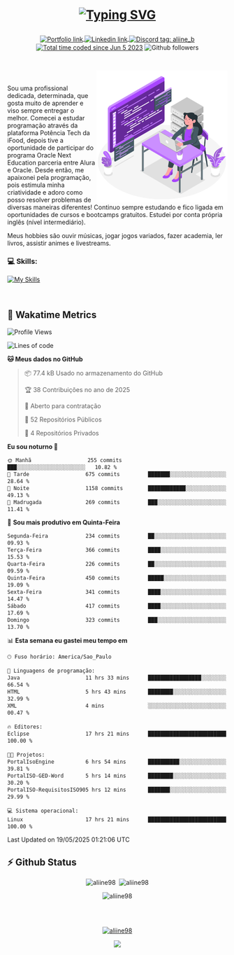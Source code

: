 # <p align = "center"><a href="https://git.io/typing-svg"><img src="https://readme-typing-svg.demolab.com?font=Space+Mono&size=28&pause=1000&duration=4000&color=8E58F7&vCenter=true&width=500&lines=%E2%9C%A8+Ol%C3%A1%2C+sou+Aline+Bevilacqua;%E2%9C%A8+Desenvolvedora+Web!" alt="Typing SVG" /></a></p>

<p align = "center">
    <a href="https://aliine98.github.io" target="_blank">
        <img alt="Portfolio link" align="center" src = "https://img.shields.io/badge/portfolio-8A2BE2?style=for-the-badge">
    </a>
    <a href="https://www.linkedin.com/in/aline-bevilacqua/" target="_blank">
        <img alt="Linkedin link" align="center" src = "https://img.shields.io/badge/LinkedIn-0077B5?style=for-the-badge&logo=linkedin&logoColor=white">
    </a>
    <a href="https://discord.com/" target="_blank">
        <img alt="Discord tag: aliine_b" align="center" src="https://img.shields.io/badge/-aliine__b-5865f2?style=flat-square&logo=Discord&logoColor=FFF" height="28">
    </a>
    <a href="https://wakatime.com/@aliine"><img src="https://wakatime.com/badge/user/d705bdc6-1244-4026-9380-8de8c1599f8d.svg?style=for-the-badge" alt="Total time coded since Jun 5 2023" align="center"/></a>
    <img alt="Github followers" align="center" src="https://img.shields.io/github/followers/Aliine98?style=for-the-badge&color=bf0f47&logo=github&logoColor=white">
</p><br>

<a href="https://storyset.com/"><img src="./assets/coding-amico.svg" width="300" align="right"></a>

<div align="left">
<br>

Sou uma profissional dedicada, determinada, que gosta muito de aprender e viso sempre entregar o melhor. Comecei a estudar programação através da plataforma Potência Tech da iFood, depois tive a oportunidade de participar do programa Oracle Next Education parceria entre Alura e Oracle. Desde então, me apaixonei pela programação, pois estimula minha criatividade e adoro como posso resolver problemas de diversas maneiras diferentes! Continuo sempre estudando e fico ligada em oportunidades de cursos e bootcamps gratuitos.
Estudei por conta própria inglês (nível intermediário).

Meus hobbies são ouvir músicas, jogar jogos variados, fazer academia, ler livros, assistir animes e livestreams.

### 💻 Skills:
[![My Skills](https://skillicons.dev/icons?i=html,css,js,java,tailwind,mysql,hibernate,ts,nuxt,firebase,express,mongo,kotlin,androidstudio&perline=5)](https://skillicons.dev)
</div>
<br>

## 🚀 Wakatime Metrics

<!--START_SECTION:waka-->
![Profile Views](http://img.shields.io/badge/Visualizac%C3%B5es%20do%20perfil-0-blue)

![Lines of code](https://img.shields.io/badge/Desde%20o%20Hello%20World%20eu%20escrevi-439.4%20thousand%20linhas%20de%20c%C3%B3digo-blue)

**🐱 Meus dados no GitHub** 

> 📦 77.4 kB Usado no armazenamento do GitHub 
 > 
> 🏆 38 Contribuições no ano de 2025
 > 
> 💼 Aberto para contratação
 > 
> 📜 52 Repositórios Públicos 
 > 
> 🔑 4 Repositórios Privados 
 > 
**Eu sou noturno 🦉** 

```text
🌞 Manhã                  255 commits         ███░░░░░░░░░░░░░░░░░░░░░░   10.82 % 
🌆 Tarde                  675 commits         ███████░░░░░░░░░░░░░░░░░░   28.64 % 
🌃 Noite                  1158 commits        ████████████░░░░░░░░░░░░░   49.13 % 
🌙 Madrugada              269 commits         ███░░░░░░░░░░░░░░░░░░░░░░   11.41 % 
```
📅 **Sou mais produtivo em Quinta-Feira** 

```text
Segunda-Feira            234 commits         ██░░░░░░░░░░░░░░░░░░░░░░░   09.93 % 
Terça-Feira              366 commits         ████░░░░░░░░░░░░░░░░░░░░░   15.53 % 
Quarta-Feira             226 commits         ██░░░░░░░░░░░░░░░░░░░░░░░   09.59 % 
Quinta-Feira             450 commits         █████░░░░░░░░░░░░░░░░░░░░   19.09 % 
Sexta-Feira              341 commits         ████░░░░░░░░░░░░░░░░░░░░░   14.47 % 
Sábado                   417 commits         ████░░░░░░░░░░░░░░░░░░░░░   17.69 % 
Domingo                  323 commits         ███░░░░░░░░░░░░░░░░░░░░░░   13.70 % 
```


📊 **Esta semana eu gastei meu tempo em** 

```text
🕑︎ Fuso horário: America/Sao_Paulo

💬 Linguagens de programação: 
Java                     11 hrs 33 mins      █████████████████░░░░░░░░   66.54 % 
HTML                     5 hrs 43 mins       ████████░░░░░░░░░░░░░░░░░   32.99 % 
XML                      4 mins              ░░░░░░░░░░░░░░░░░░░░░░░░░   00.47 % 

🔥 Editores: 
Eclipse                  17 hrs 21 mins      █████████████████████████   100.00 % 

🐱‍💻 Projetos: 
PortalIsoEngine          6 hrs 54 mins       ██████████░░░░░░░░░░░░░░░   39.81 % 
PortalISO-GED-Word       5 hrs 14 mins       ████████░░░░░░░░░░░░░░░░░   30.20 % 
PortalISO-RequisitosISO905 hrs 12 mins       ███████░░░░░░░░░░░░░░░░░░   29.99 % 

💻 Sistema operacional: 
Linux                    17 hrs 21 mins      █████████████████████████   100.00 % 
```


 Last Updated on 19/05/2025 01:21:06 UTC
<!--END_SECTION:waka-->
 
## ⚡ Github Status

<p align="center"><img src="https://my-github-readme-stats-aliine98.vercel.app/api?username=aliine98&show_icons=true&locale=en&theme=radical" alt="aliine98" />&nbsp;&nbsp;<img src="https://my-github-readme-stats-aliine98.vercel.app/api/top-langs?username=aliine98&show_icons=true&locale=en&layout=compact&theme=radical&exclude_repo=my-github-readme-stats,my-github-readme-streak-stats,github-readme-streak-stats,ajax-com-js-puro&hide=c%2B%2B,cmake&langs_count=8" alt="aliine98" /></p>

<p align="center"><img src="https://my-github-readme-streak-stats.vercel.app?user=aliine98&theme=radical" alt="aliine98" /></p>

<br><br>
<p align="center"> <a href="https://github.com/ryo-ma/github-profile-trophy" target="_blank"><img src="https://github-profile-trophy.vercel.app/?username=aliine98&theme=radical&column=4" alt="aliine98" /></a> </p>

<p align="center"><img src="https://media4.giphy.com/media/C1bBFL2dMQxA4/giphy.gif?cid=ecf05e47z7xqxd7gboyuplq95r7v869x9bi8msk1upllpme2&ep=v1_gifs_search&rid=giphy.gif&ct=g" width="700"></p>
